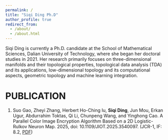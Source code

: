 ```yaml
---
permalink: /
title: "Siqi Ding Ph.D"
author_profile: true
redirect_from: 
  - /about/
  - /about.html
---
```


Siqi Ding is currently a Ph.D. candidate at the School of Mathematical Sciences, Dalian University of Technology, where she began her doctoral studies in 2021. Her research primarily focuses on three-dimensional manifolds and their topological properties, topological data analysis (TDA) and its applications, low-dimensional topology and its computational aspects, geometric topology and machine learning integration.

PUBLICATION
======
1. Suo Gao, Zheyi Zhang, Herbert Ho-Ching Iu, **Siqi Ding**, Jun Mou, Erkan Ugur, Abdurrahim Toktas, Qi Li, Chunpeng Wang, and Yinghong Cao. A Parallel Color Image Encryption Algorithm Based on a 2D Logistic-Rulkov Neuron Map. 2025, doi: 10.1109/JIOT.2025.3540097. (JCR-1, IF: 8.2, [PDF](https://ieeexplore.ieee.org/abstract/document/10878977)) 
